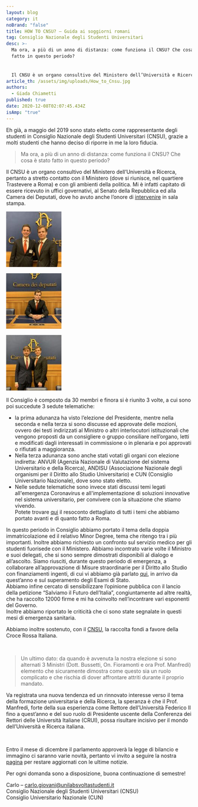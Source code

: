 ```yaml
---
layout: blog
category: it
noBrand: "false"
title: HOW TO CNSU? – Guida ai soggiorni romani
tag: Consiglio Nazionale degli Studenti Universitari
desc: >-
  Ma ora, a più di un anno di distanza: come funziona il CNSU? Che cosa è stato
  fatto in questo periodo?


  Il CNSU è un organo consultivo del Ministero dell’Università e Ricerca, pertanto a stretto contatto con il Ministero (dove si riunisce, nel quartiere Trastevere a Roma) e con gli ambienti della politica.
article_th: /assets/img/uploads/How_to_Cnsu.jpg
authors:
  - Giada Chiametti
published: true
date: 2020-12-08T02:07:45.434Z
isAmp: "true"
---
```

Eh già, a maggio del 2019 sono stato eletto come rappresentante degli studenti in Consiglio Nazionale degli Studenti Universitari (CNSU), grazie a molti studenti che hanno deciso di riporre in me la loro fiducia.

> Ma ora, a più di un anno di distanza: come funziona il CNSU? Che cosa è stato fatto in questo periodo?

Il CNSU è un organo consultivo del Ministero dell’Università e Ricerca, pertanto a stretto contatto con il Ministero (dove si riunisce, nel quartiere Trastevere a Roma) e con gli ambienti della politica. Mi è infatti capitato di essere ricevuto in uffici governativi, al Senato della Repubblica ed alla Camera dei Deputati, dove ho avuto anche l’onore di [intervenire](https://www.instagram.com/tv/B9TzxCVq80D/?utm_source=ig_web_copy_link) in sala stampa.

![](/assets/img/uploads/how-to-cnsu.jpg)

![](/assets/img/uploads/how-to-cnsu-2.jpg)

![](/assets/img/uploads/how-to-cnsu-3.jpg)

Il Consiglio è composto da 30 membri e finora si è riunito 3 volte, a cui sono poi succedute 3 sedute telematiche:

* la prima adunanza ha visto l’elezione del Presidente, mentre nella seconda e nella terza si sono discusse ed approvate delle mozioni, ovvero dei testi indirizzati al Ministro o altri interlocutori istituzionali che vengono proposti da un consigliere o gruppo consiliare nell’organo, letti e modificati dagli interessati in commissione o in plenaria e poi approvati o rifiutati a maggioranza.
* Nella terza adunanza sono anche stati votati gli organi con elezione indiretta: ANVUR (Agenzia Nazionale di Valutazione del sistema Universitario e della Ricerca), ANDISU (Associazione Nazionale degli organismi per il Diritto allo Studio Universitario) e CUN (Consiglio Universitario Nazionale), dove sono stato eletto.
* Nelle sedute telematiche sono invece stati discussi temi legati all'emergenza Coronavirus e all'implementazione di soluzioni innovative nel sistema universitario, per convivere con la situazione che stiamo vivendo.\
  Potete trovare [qui](https://www.unilabsvoltastudenti.it/tutti-gli-articoli/) il resoconto dettagliato di tutti i temi che abbiamo portato avanti e di quanto fatto a Roma.

In questo periodo in Consiglio abbiamo portato il tema della doppia immatricolazione ed il relativo Minor Degree, tema che ritengo tra i più importanti. Inoltre abbiamo richiesto un confronto sul servizio medico per gli studenti fuorisede con il Ministero. Abbiamo incontrato varie volte il Ministro e suoi delegati, che si sono sempre dimostrati disponibili al dialogo e all’ascolto. Siamo riusciti, durante questo periodo di emergenza, a collaborare all’approvazione di Misure straordinarie per il Diritto allo Studio con finanziamenti ingenti, di cui vi abbiamo già parlato [qui](https://svoltastudenti.it/it/nextsemester/), in arrivo da quest’anno e sul superamento degli Esami di Stato.\
Abbiamo infine cercato di sensibilizzare l’opinione pubblica con il lancio della petizione “Salviamo il Futuro dell’Italia”, congiuntamente ad altre realtà, che ha raccolto 12000 firme e mi ha coinvolto nell’incontrare vari esponenti del Governo.\
Inoltre abbiamo riportato le criticità che ci sono state segnalate in questi mesi di emergenza sanitaria.

Abbiamo inoltre sostenuto, con il [CNSU](http://www.cnsu.miur.it/media/37536/co_2020_03_16.pdf), la raccolta fondi a favore della Croce Rossa Italiana.

 

> Un ultimo dato: da quando è avvenuta la nostra elezione si sono alternati 3 Ministri (Dott. Bussetti, On. Fioramonti e ora Prof. Manfredi) elemento che sicuramente dimostra come questo sia un ruolo complicato e che rischia di dover affrontare attriti durante il proprio mandato.

Va registrata una nuova tendenza ed un rinnovato interesse verso il tema della formazione universitaria e della Ricerca, la speranza è che il Prof. Manfredi, forte della sua esperienza come Rettore dell’Università Federico II fino a quest’anno e del suo ruolo di Presidente uscente della Conferenza dei Rettori delle Università Italiane (CRUI), possa risultare incisivo per il mondo dell’Università e Ricerca italiana.

 

Entro il mese di dicembre il parlamento approverà la legge di bilancio e immagino ci saranno varie novità, pertanto vi invito a seguire la nostra [pagina](https://www.instagram.com/unilab.svoltastudenti/) per restare aggiornati con le ultime notizie.

Per ogni domanda sono a disposizione, buona continuazione di semestre!

Carlo – [carlo.giovani@unilabsvoltastudenti.it](carlo.giovani@unilabsvoltastudenti.it)\
Consiglio Nazionale degli Studenti Universitari (CNSU)\
Consiglio Universitario Nazionale (CUN)